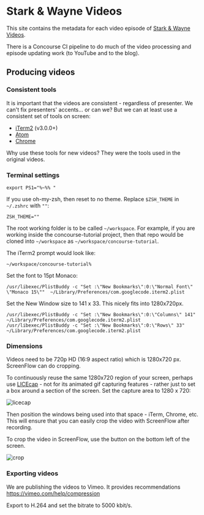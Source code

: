 # Stark & Wayne Videos

This site contains the metadata for each video episode of [Stark & Wayne Videos](https://www.starkandwayne.com/videos).

There is a Concourse CI pipeline to do much of the video processing and episode updating work (to YouTube and to the blog).

## Producing videos

### Consistent tools

It is important that the videos are consistent - regardless of presenter. We can't fix presenters' accents... or can we? But we can at least use a consistent set of tools on screen:

* [iTerm2](https://www.iterm2.com/) (v3.0.0+)
* [Atom](https://atom.io/)
* [Chrome](https://www.google.com/chrome/)

Why use these tools for new videos? They were the tools used in the original videos.

### Terminal settings

```
export PS1="%~%% "
```

If you use oh-my-zsh, then reset to no theme. Replace `$ZSH_THEME` in `~/.zshrc` with `""`:

```
ZSH_THEME=""
```

The root working folder is to be called `~/workspace`. For example, if you are working inside the concourse-tutorial project, then that repo would be cloned into `~/workspace` as `~/workspace/concourse-tutorial`.

The iTerm2 prompt would look like:

```
~/workspace/concourse-tutorial%
```

Set the font to 15pt Monaco:

```
/usr/libexec/PlistBuddy -c "Set :\"New Bookmarks\":0:\"Normal Font\" \"Monaco 15\""  ~/Library/Preferences/com.googlecode.iterm2.plist
```

Set the New Window size to 141 x 33. This nicely fits into 1280x720px.

```
/usr/libexec/PlistBuddy -c "Set :\"New Bookmarks\":0:\"Columns\" 141"  ~/Library/Preferences/com.googlecode.iterm2.plist
/usr/libexec/PlistBuddy -c "Set :\"New Bookmarks\":0:\"Rows\" 33"  ~/Library/Preferences/com.googlecode.iterm2.plist
```

### Dimensions

Videos need to be 720p HD (16:9 aspect ratio) which is 1280x720 px. ScreenFlow can do cropping.

To continuously reuse the same 1280x720 region of your screen, perhaps use [LICEcap](http://www.cockos.com/licecap/) - not for its animated gif capturing features - rather just to set a box around a section of the screen. Set the capture area to 1280 x 720:

![licecap](http://cl.ly/1I3v1b2z052m/download/Image%202016-06-01%20at%2010.09.12%20AM.png)

Then position the windows being used into that space - iTerm, Chrome, etc. This will ensure that you can easily crop the video with ScreenFlow after recording.

To crop the video in ScreenFlow, use the button on the bottom left of the screen.

![crop](http://cl.ly/1p312E2J0m1x/download/Image%202016-06-01%20at%204.57.08%20PM.png)

### Exporting videos

We are publishing the videos to Vimeo. It provides recommendations https://vimeo.com/help/compression

Export to H.264 and set the bitrate to 5000 kbit/s.
